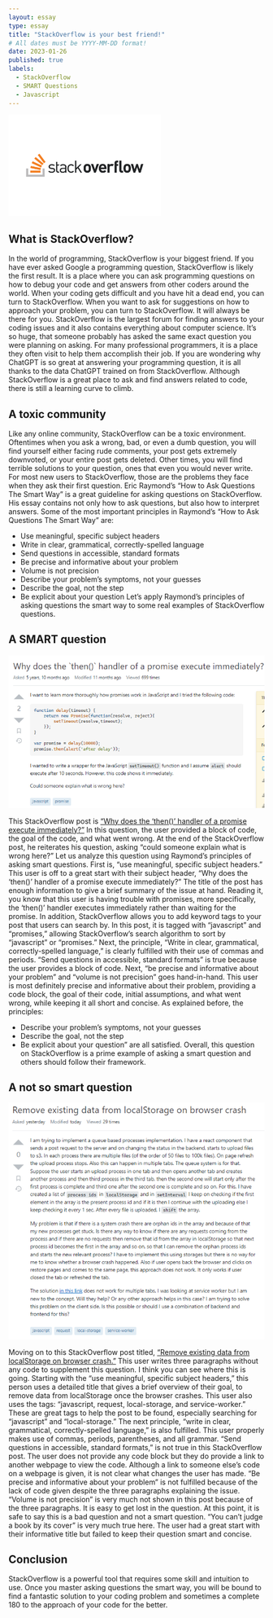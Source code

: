 ```yaml
---
layout: essay
type: essay
title: "StackOverflow is your best friend!"
# All dates must be YYYY-MM-DD format!
date: 2023-01-26
published: true
labels:
  - StackOverflow
  - SMART Questions
  - Javascript
---
```


<img width="300px" class="pe-4" src="../img/stackoverflow.png">

## What is StackOverflow?

In the world of programming, StackOverflow is your biggest friend. If you have ever asked Google a programming question, StackOverflow is likely the first result. It is a place where you can ask programming questions on how to debug your code and get answers from other coders around the world. When your coding gets difficult and you have hit a dead end, you can turn to StackOverflow. When you want to ask for suggestions on how to approach your problem, you can turn to StackOverflow. It will always be there for you. StackOverflow is the largest forum for finding answers to your coding issues and it also contains everything about computer science. It’s so huge, that someone probably has asked the same exact question you were planning on asking. For many professional programmers, it is a place they often visit to help them accomplish their job. If you are wondering why ChatGPT is so great at answering your programming question, it is all thanks to the data ChatGPT trained on from StackOverflow. Although StackOverflow is a great place to ask and find answers related to code, there is still a learning curve to climb.

## A toxic community

Like any online community, StackOverflow can be a toxic environment. Oftentimes when you ask a wrong, bad, or even a dumb question, you will find yourself either facing rude comments, your post gets extremely downvoted, or your entire post gets deleted. Other times, you will find terrible solutions to your question, ones that even you would never write. For most new users to StackOverflow, those are the problems they face when they ask their first question. Eric Raymond’s “How to Ask Questions The Smart Way” is a great guideline for asking questions on StackOverflow. His essay contains not only how to ask questions, but also how to interpret answers. Some of the most important principles in Raymond’s “How to Ask Questions The Smart Way” are: 
- Use meaningful, specific subject headers
- Write in clear, grammatical, correctly-spelled language
- Send questions in accessible, standard formats
- Be precise and informative about your problem
- Volume is not precision 
- Describe your problem’s symptoms, not your guesses
- Describe the goal, not the step
- Be explicit about your question
Let’s apply Raymond’s principles of asking questions the smart way to some real examples of StackOverflow questions.

## A SMART question

<img width="600px" class="d-block mx-auto pe-4" src="../img/smart-question.png">

This StackOverflow post is [“Why does the ‘then()’ handler of a promise execute immediately?”](https://stackoverflow.com/questions/42903253/why-does-the-then-handler-of-a-promise-execute-immediately) In this question, the user provided a block of code, the goal of the code, and what went wrong. At the end of the StackOverflow post, he reiterates his question, asking “could someone explain what is wrong here?” Let us analyze this question using Raymond’s principles of asking smart questions. First is, “use meaningful, specific subject headers.” This user is off to a great start with their subject header, “Why does the ‘then()’ handler of a promise execute immediately?” The title of the post has enough information to give a brief summary of the issue at hand. Reading it, you know that this user is having trouble with promises, more specifically, the ‘then()’ handler executes immediately rather than waiting for the promise. In addition, StackOverflow allows you to add keyword tags to your post that users can search by. In this post, it is tagged with “javascript” and “promises,” allowing StackOverflow’s search algorithm to sort by “javascript” or “promises.” Next, the principle, “Write in clear, grammatical, correctly-spelled language,” is clearly fulfilled with their use of commas and periods. “Send questions in accessible, standard formats” is true because the user provides a block of code. Next, “be precise and informative about your problem” and “volume is not precision” goes hand-in-hand. This user is most definitely precise and informative about their problem, providing a code block, the goal of their code, initial assumptions, and what went wrong, while keeping it all short and concise. As explained before, the principles: 
- Describe your problem’s symptoms, not your guesses
- Describe the goal, not the step
- Be explicit about your question” 
are all satisfied. Overall, this question on StackOverflow is a prime example of asking a smart question and others should follow their framework.

## A not so smart question

<img width="600px" class="d-block mx-auto pe-4" src="../img/not-smart-question.png">

Moving on to this StackOverflow post titled, [“Remove existing data from localStorage on browser crash.”](https://stackoverflow.com/questions/75242377/remove-existing-data-from-localstorage-on-browser-crash) This user writes three paragraphs without any code to supplement this question. I think you can see where this is going. Starting with the “use meaningful, specific subject headers,” this person uses a detailed title that gives a brief overview of their goal, to remove data from localStorage once the browser crashes. This user also uses the tags: “javascript, request, local-storage, and service-worker.” These are great tags to help the post to be found, especially searching for “javascript” and “local-storage.” The next principle, “write in clear, grammatical, correctly-spelled language,” is also fulfilled. This user properly makes use of commas, periods, parentheses, and all grammar. “Send questions in accessible, standard formats,” is not true in this StackOverflow post. The user does not provide any code block but they do provide a link to another webpage to view the code. Although a link to someone else’s code on a webpage is given, it is not clear what changes the user has made. “Be precise and informative about your problem” is not fulfilled because of the lack of code given despite the three paragraphs explaining the issue. “Volume is not precision” is very much not shown in this post because of the three paragraphs. It is easy to get lost in the question. At this point, it is safe to say this is a bad question and not a smart question. “You can’t judge a book by its cover” is very much true here. The user had a great start with their informative title but failed to keep their question smart and concise.

## Conclusion

StackOverflow is a powerful tool that requires some skill and intuition to use. Once you master asking questions the smart way, you will be bound to find a fantastic solution to your coding problem and sometimes a complete 180 to the approach of your code for the better. 
